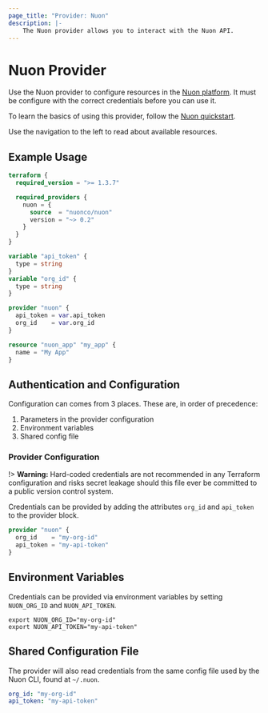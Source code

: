 ```yaml
---
page_title: "Provider: Nuon"
description: |-
    The Nuon provider allows you to interact with the Nuon API.
---
```


# Nuon Provider

Use the Nuon provider to configure resources in the [Nuon platform](https://www.nuon.co/). It must be configure with the correct credentials before you can use it.

To learn the basics of using this provider, follow the [Nuon quickstart](https://github.com/nuonco/quickstart).

Use the navigation to the left to read about available resources.

## Example Usage

```terraform
terraform {
  required_version = ">= 1.3.7"

  required_providers {
    nuon = {
      source  = "nuonco/nuon"
      version = "~> 0.2"
    }
  }
}

variable "api_token" {
  type = string
}
variable "org_id" {
  type = string
}

provider "nuon" {
  api_token = var.api_token
  org_id    = var.org_id
}

resource "nuon_app" "my_app" {
  name = "My App"
}
```

## Authentication and Configuration

Configuration can comes from 3 places. These are, in order of precedence:

1. Parameters in the provider configuration
1. Environment variables
1. Shared config file

### Provider Configuration

!> **Warning:** Hard-coded credentials are not recommended in any Terraform configuration and risks secret leakage should this file ever be committed to a public version control system.

Credentials can be provided by adding the attributes `org_id` and `api_token` to the provider block.

```terraform
provider "nuon" {
  org_id    = "my-org-id"
  api_token = "my-api-token"
}
```

## Environment Variables

Credentials can be provided via environment variables by setting `NUON_ORG_ID` and `NUON_API_TOKEN`.

```console
export NUON_ORG_ID="my-org-id"
export NUON_API_TOKEN="my-api-token"
```

## Shared Configuration File

The provider will also read credentials from the same config file used by the Nuon CLI, found at `~/.nuon`.

```yaml
org_id: "my-org-id"
api_token: "my-api-token"
```
